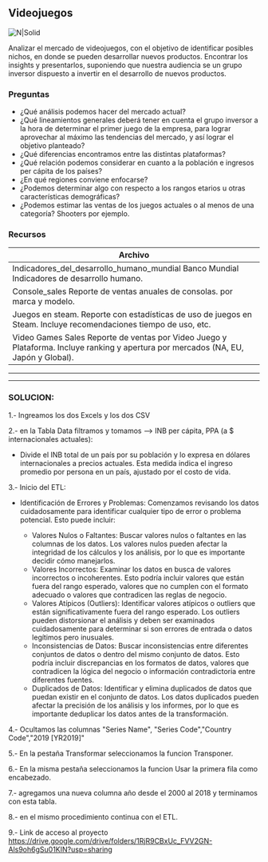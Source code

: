 ## Videojuegos

![N|Solid](https://encrypted-tbn0.gstatic.com/images?q=tbn:ANd9GcQwsplkaBkUJyS-zyX0MIY8m2e0W3392zIgIA&usqp=CAU)


Analizar el mercado de videojuegos, con el objetivo de identificar posibles nichos, en donde se pueden desarrollar nuevos productos. 
Encontrar los insights y presentarlos, suponiendo que nuestra audiencia se un grupo inversor dispuesto a invertir en el desarrollo de nuevos productos.

### Preguntas 

* ¿Qué análisis podemos hacer del mercado actual?
* ¿Qué lineamientos generales deberá tener en cuenta el grupo inversor a la hora de determinar el primer juego de la empresa, para lograr aprovechar al máximo las tendencias del mercado, y así lograr el objetivo planteado?
* ¿Qué diferencias encontramos entre las distintas plataformas?
* ¿Qué relación podemos considerar en cuanto a la población e ingresos per cápita de los países? 
* ¿En qué regiones conviene enfocarse?
* ¿Podemos determinar algo con respecto a los rangos etarios u otras características demográficas?
* ¿Podemos estimar las ventas de los juegos actuales o al menos de una categoría? Shooters por ejemplo.

### Recursos
| Archivo
| ------ 
| Indicadores_del_desarrollo_humano_mundial Banco Mundial Indicadores de desarrollo humano. 
| Console_sales Reporte de ventas anuales de consolas. por marca y modelo. 
| Juegos en steam. Reporte con estadísticas de uso de juegos en Steam. Incluye recomendaciones  tiempo de uso, etc. 
| Video Games Sales Reporte de ventas por Video Juego y Plataforma. Incluye ranking y apertura por mercados (NA, EU, Japón y Global). 

------

------

### SOLUCION:

1.- Ingreamos los dos Excels y los dos CSV

2.- en la Tabla Data filtramos y tomamos --> INB per cápita, PPA (a $ internacionales actuales):

* Divide el INB total de un país por su población y lo expresa en dólares internacionales a precios actuales.
  Esta medida indica el ingreso promedio por persona en un país, ajustado por el costo de vida.

3.- Inicio del ETL:
* Identificación de Errores y Problemas: Comenzamos revisando los datos cuidadosamente para identificar cualquier tipo de error o problema potencial. Esto puede incluir:

  * Valores Nulos o Faltantes:
     Buscar valores nulos o faltantes en las columnas de los datos. Los valores nulos pueden afectar la integridad de los cálculos y los análisis, por lo que es importante decidir cómo manejarlos.
  * Valores Incorrectos:
     Examinar los datos en busca de valores incorrectos o incoherentes. Esto podría incluir valores que están fuera del rango esperado, valores que no cumplen con el formato adecuado o valores que contradicen las reglas de negocio.
  * Valores Atípicos (Outliers):
     Identificar valores atípicos o outliers que están significativamente fuera del rango esperado. Los outliers pueden distorsionar el análisis y deben ser examinados cuidadosamente para determinar si son errores de entrada o datos legítimos pero inusuales.
  * Inconsistencias de Datos:
     Buscar inconsistencias entre diferentes conjuntos de datos o dentro del mismo conjunto de datos. Esto podría incluir discrepancias en los formatos de datos, valores que contradicen la lógica del negocio o información contradictoria entre diferentes fuentes.
  * Duplicados de Datos:
     Identificar y elimina duplicados de datos que puedan existir en el conjunto de datos. Los datos duplicados pueden afectar la precisión de los análisis y los informes, por lo que es importante deduplicar los datos antes de la transformación.

4.- Ocultamos las columnas "Series Name", "Series Code","Country Code","2019 [YR2019]"

5.- En la pestaña Transformar seleccionamos la funcion Transponer.

6.- En la misma pestaña seleccionamos la funcion Usar la primera fila como encabezado. 

7.- agregamos una nueva columna año desde el 2000 al 2018 y terminamos con esta tabla.

8.- en el mismo procedimiento continua con el ETL.

9.- Link de acceso al proyecto
https://drive.google.com/drive/folders/1RjR9CBxUc_FVV2GN-Als9oh6gSu01KIN?usp=sharing



